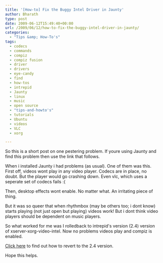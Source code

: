 ```yaml
---
title: '[How-to] Fix the Buggy Intel Driver in Jaunty'
author: Bharath
type: post
date: 2009-06-12T15:49:40+00:00
url: /2009/06/12/how-to-fix-the-buggy-intel-driver-in-jaunty/
categories:
  - "Tips &amp; How-To's"
tags:
  - codecs
  - commands
  - compiz
  - compiz fusion
  - driver
  - drivers
  - eye-candy
  - find
  - how-tos
  - intrepid
  - Jaunty
  - linux
  - music
  - open source
  - "tips-and-howto's"
  - tutorials
  - Ubuntu
  - videos
  - VLC
  - xorg

---
```

So this is a short post on one pestering problem. If youre using Jaunty and find this problem then use the link that follows.

When i installed Jaunty i had problems (as usual). One of them was this. First off, videos wont play in any video player. Codecs are in place, no doubt. But the player would go crashing down. Even vlc, which uses a seperate set of codecs fails :(

Then, desktop effects wont enable. No matter what. An irritating piece of  thing.

But it was so queer that when rhythmbox (may be others too; i dont know) starts playing (not just open but playing) videos work! But i dont think video players should be dependent on music players.

So what worked for me was I rolledback to intrepid's version (2.4) version of xserver-xorg-video-intel. Now no problems videos play and compiz is enabled.

[Click here][1] to find out how to revert to the 2.4 version.

Hope this helps.

 [1]: https://wiki.ubuntu.com/ReinhardTartler/X/RevertingIntelDriverTo2.4
